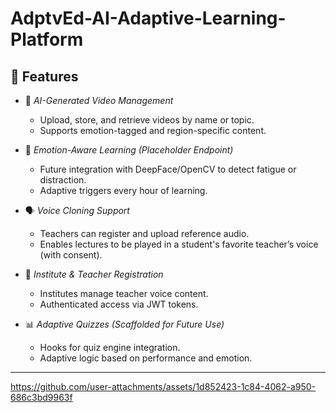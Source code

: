 # AdptvEd-AI-Adaptive-Learning-Platform

## 🚀 Features

- 🎥 *AI-Generated Video Management*
  - Upload, store, and retrieve videos by name or topic.
  - Supports emotion-tagged and region-specific content.

- 🧠 *Emotion-Aware Learning (Placeholder Endpoint)*
  - Future integration with DeepFace/OpenCV to detect fatigue or distraction.
  - Adaptive triggers every hour of learning.

- 🗣 *Voice Cloning Support*
  - Teachers can register and upload reference audio.
  - Enables lectures to be played in a student's favorite teacher’s voice (with consent).

- 🏫 *Institute & Teacher Registration*
  - Institutes manage teacher voice content.
  - Authenticated access via JWT tokens.

- 📊 *Adaptive Quizzes (Scaffolded for Future Use)*
  - Hooks for quiz engine integration.
  - Adaptive logic based on performance and emotion.

---
https://github.com/user-attachments/assets/1d852423-1c84-4062-a950-686c3bd9963f
